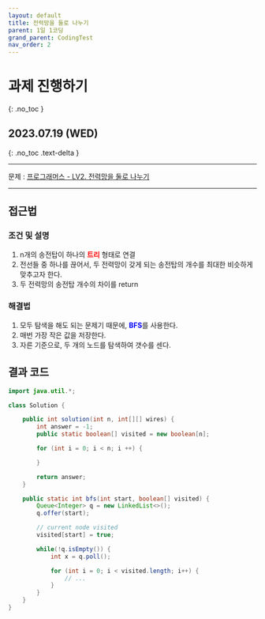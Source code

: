 ```yaml
---
layout: default
title: 전력망을 둘로 나누기
parent: 1일 1코딩
grand_parent: CodingTest
nav_order: 2
---
```


# 과제 진행하기
{: .no_toc }

## 2023.07.19 (WED)
{: .no_toc .text-delta }

---

문제 : [프로그래머스 - LV2. 전력망을 둘로 나누기](https://school.programmers.co.kr/learn/courses/30/lessons/86971)

---

## 접근법

### 조건 및 설명
1. n개의 송전탑이 하나의 <span style="color:red">**트리**</span> 형태로 연결
2. 전선들 중 하나를 끊어서, 두 전력망이 갖게 되는 송전탑의 개수를 최대한 비슷하게 맞추고자 한다.
3. 두 전력망의 송전탑 개수의 차이를 return

### 해결법
1. 모두 탐색을 해도 되는 문제기 때문에, <span style="color:blue">**BFS**</span>를 사용한다.
2. 매번 가장 작은 값을 저장한다.
3. 자른 기준으로, 두 개의 노드를 탐색하여 갯수를 센다.

## 결과 코드

```java
import java.util.*;

class Solution {

    public int solution(int n, int[][] wires) {
        int answer = -1;
        public static boolean[] visited = new boolean[n];

        for (int i = 0; i < n; i ++) {

        }

        return answer;
    }

    public static int bfs(int start, boolean[] visited) {
        Queue<Integer> q = new LinkedList<>();
        q.offer(start);

        // current node visited
        visited[start] = true;

        while(!q.isEmpty()) {
            int x = q.poll();

            for (int i = 0; i < visited.length; i++) {
                // ...
            }
        }
    }
}
```

